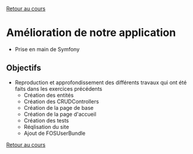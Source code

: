 [Retour au cours](../cours.md)

# Amélioration de notre application

* Prise en main de Symfony

## Objectifs

* Reproduction et approfondissement des différents travaux qui ont été faits dans les exercices précédents
    * Création des entités
    * Création des CRUDControllers
    * Création de la page de base
    * Création de la page d'accueil
    * Création des tests
    * Réqlisation du site
    * Ajout de FOSUserBundle

[Retour au cours](../cours.md)
